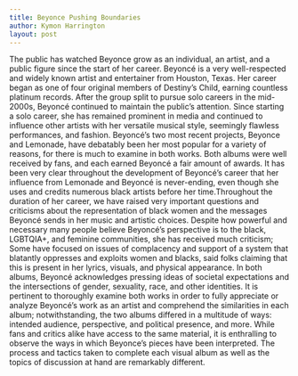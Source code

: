 ```yaml
---
title: Beyonce Pushing Boundaries
author: Kymon Harrington
layout: post
---
```


The public has watched Beyonce grow as an individual, an artist, and a public figure since the start of her career. Beyoncé is a very well-respected and widely known artist and entertainer from Houston, Texas. Her career began as one of four original members of Destiny’s Child, earning countless platinum records. After the group split to pursue solo careers in the mid-2000s, Beyoncé continued to maintain the public’s attention. Since starting a solo career, she has remained prominent in media and continued to influence other artists with her versatile musical style, seemingly flawless performances, and fashion. Beyoncé’s two most recent projects, Beyonce and Lemonade, have debatably been her most popular for a variety of reasons, for there is much to examine in both works. Both albums were well received by fans, and each earned Beyoncé a fair amount of awards. It has been very clear throughout the development of Beyoncé’s career that her influence from Lemonade and Beyoncé is never-ending, even though she uses and credits numerous black artists before her time.Throughout the duration of her career, we have raised very important questions and criticisms about the representation of black women and the messages Beyoncé sends in her music and artistic choices. Despite how powerful and necessary many people believe Beyoncé’s perspective is to the black, LGBTQIA+, and feminine communities, she has received much criticism; Some have focused on issues of complacency and support of a system that blatantly oppresses and exploits women and blacks, said folks claiming that this is present in her lyrics, visuals, and physical appearance. In both albums, Beyoncé acknowledges pressing ideas of societal expectations and the intersections of gender, sexuality, race, and other identities. It is pertinent to thoroughly examine both works in order to fully appreciate or analyze Beyoncé’s work as an artist and comprehend the similarities in each album; notwithstanding, the two albums differed in a multitude of ways: intended audience, perspective, and political presence, and more. While fans and critics alike have access to the same material, it is enthralling to observe the ways in which Beyonce’s pieces have been interpreted. The process and tactics taken to complete each visual album as well as the topics of discussion at hand are remarkably different.
